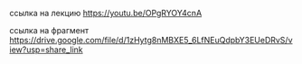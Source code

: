 ссылка на лекцию
https://youtu.be/OPgRYOY4cnA

ссылка на фрагмент
https://drive.google.com/file/d/1zHytg8nMBXE5_6LfNEuQdpbY3EUeDRvS/view?usp=share_link
